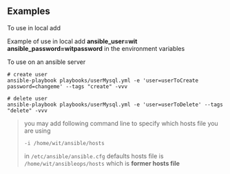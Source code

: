 ## Examples

To use in local add 

Example of use in local add **ansible_user=wit ansible_password=witpassword** in the environment variables

To use on an ansible server
```
# create user
ansible-playbook playbooks/userMysql.yml -e 'user=userToCreate password=changeme' --tags "create" -vvv

# delete user
ansible-playbook playbooks/userMysql.yml -e 'user=userToDelete' --tags "delete" -vvv
```

> you may add following command line to specify which hosts file you are using
>```
>-i /home/wit/ansible/hosts
>```
>in `/etc/ansible/ansible.cfg` defaults hosts file is `/home/wit/ansibleops/hosts` which is **former hosts file**